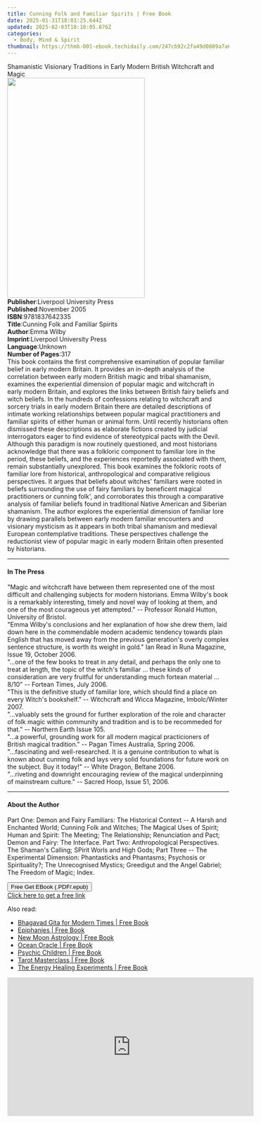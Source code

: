 ```yaml
---
title: Cunning Folk and Familiar Spirits | Free Book
date: 2025-01-31T18:03:25.644Z
updated: 2025-02-03T18:18:05.876Z
categories:
  - Body, Mind & Spirit
thumbnail: https://thmb-001-ebook.techidaily.com/247cb92c2fa49d0809a7a64a59a4f989f611791522f9c8e13b011ce084ab44f9.jpg
---
```

<main id="book-container">
  <div class="flex flex-col">
    <div class="book-brief flex-1 py-6 px-4 sm:p-6 md:py-10 md:px-8">
      <!-- brief-->
      <div class="book-brief-main">
        Shamanistic Visionary Traditions in Early Modern British Witchcraft and
        Magic
      </div>
    </div>
    <div
      class="book-meta-info flex-1 grid gap-4 col-start-1 col-end-3 row-start-1 sm:mb-6 sm:grid-cols-4 lg:gap-6 lg:col-start-2 lg:row-end-6 lg:row-span-6 lg:mb-0"
    >
      <div
        class="book-meta-info-left place-content-center mt-4 p-4 text-sm leading-6 col-start-2 col-span-2 dark:text-slate-400"
      >
        <img
          class="w-full h-500 object-cover rounded-lg sm:h-255 sm:col-span-2 lg:col-span-full"
          src="https://img-001-ebook.techidaily.com/4d76a41cb0d0ac5b2535e4d0234227c9a06ada18f56c3599779a14b9fcfc14d5.jpg"
          alt=""
          width="312"
          height="500"
        />
      </div>
      <div
        class="book-meta-info-right mt-2 col-start-1 row-start-2 col-span-3 self-center"
      >
        <!-- meta data  -->
        <div class="flex flex-col px-4 md:px-8">
          <div class="flex-1">
            <strong>Publisher</strong>:<span class="px-2"
              >Liverpool University Press</span
            >
          </div>
          <div class="flex-1">
            <strong>Published</strong>:<span class="px-2">November 2005</span>
          </div>
          <div class="flex-1">
            <strong>ISBN</strong>:<span class="px-2">9781837642335</span>
          </div>
          <div class="flex-1">
            <strong>Title</strong>:<span class="px-2"
              >Cunning Folk and Familiar Spirits</span
            >
          </div>
          <div class="flex-1">
            <strong>Author</strong>:<span class="px-2">Emma Wilby</span>
          </div>
          <div class="flex-1">
            <strong>Imprint</strong>:<span class="px-2"
              >Liverpool University Press</span
            >
          </div>
          <div class="flex-1">
            <strong>Language</strong>:<span class="px-2">Unknown</span>
          </div>
          <div class="flex-1">
            <strong>Number of Pages</strong>:<span class="px-2">317</span>
          </div>
        </div>
      </div>
    </div>
    <div class="book-description flex-1 py-6 px-4 sm:p-6 md:py-10 md:px-8">
      <div class="book-description-main">
        <div accordion-content="" id="description">
          This book contains the first comprehensive examination of popular
          familiar belief in early modern Britain. It provides an in-depth
          analysis of the correlation between early modern British magic and
          tribal shamanism, examines the experiential dimension of popular magic
          and witchcraft in early modern Britain, and explores the links between
          British fairy beliefs and witch beliefs. In the hundreds of
          confessions relating to witchcraft and sorcery trials in early modern
          Britain there are detailed descriptions of intimate working
          relationships between popular magical practitioners and familiar
          spirits of either human or animal form. Until recently historians
          often dismissed these descriptions as elaborate fictions created by
          judicial interrogators eager to find evidence of stereotypical pacts
          with the Devil. Although this paradigm is now routinely questioned,
          and most historians acknowledge that there was a folkloric component
          to familiar lore in the period, these beliefs, and the experiences
          reportedly associated with them, remain substantially unexplored. This
          book examines the folkloric roots of familiar lore from historical,
          anthropological and comparative religious perspectives. It argues that
          beliefs about witches' familiars were rooted in beliefs surrounding
          the use of fairy familiars by beneficent magical practitioners or
          cunning folk', and corroborates this through a comparative analysis of
          familiar beliefs found in traditional Native American and Siberian
          shamanism. The author explores the experiential dimension of familiar
          lore by drawing parallels between early modern familiar encounters and
          visionary mysticism as it appears in both tribal shamanism and
          medieval European contemplative traditions. These perspectives
          challenge the reductionist view of popular magic in early modern
          Britain often presented by historians.
        </div>
        <div class="accordion-fader"></div>
      </div>
    </div>
    <div class="book-excerpts flex-1 py-6 px-4 sm:p-6 md:py-10 md:px-8">
      <!-- excerpts-->
      <div class="book-excerpts-main">
        <hr />
        <h4 class="placeholder placeholder-heading">
          <span>In The Press</span>
        </h4>
        <p>
          "Magic and witchcraft have between them represented one of the most
          difficult and challenging subjects for modern historians. Emma Wilby's
          book is a remarkably interesting, timely and novel way of looking at
          them, and one of the most courageous yet attempted." -- Professor
          Ronald Hutton, University of Bristol.<br />"Emma Wilby's conclusions
          and her explanation of how she drew them, laid down here in the
          commendable modern academic tendency towards plain English that has
          moved away from the previous generation's overly complex sentence
          structure, is worth its weight in gold." Ian Read in Runa Magazine,
          Issue 19, October 2006.<br />"...one of the few books to treat in any
          detail, and perhaps the only one to treat at length, the topic of the
          witch's familiar ... these kinds of consideration are very fruitful
          for understanding much fortean material ... 8/10" -- Fortean Times,
          July 2006.<br />"This is the definitive study of familiar lore, which
          should find a place on every Witch's bookshelf." -- Witchcraft and
          Wicca Magazine, Imbolc/Winter 2007.<br />"...valuably sets the ground
          for further exploration of the role and character of folk magic within
          community and tradition and is to be recommeded for that." -- Northern
          Earth Issue 105.<br />"...a powerful, grounding work for all modern
          magical practicioners of British magical tradition." -- Pagan Times
          Australia, Spring 2006.<br />"...fascinating and well-researched. It
          is a genuine contribution to what is known about cunning folk and lays
          very solid foundations for future work on the subject. Buy it today!"
          -- White Dragon, Beltane 2006.<br />"...riveting and downright
          encouraging review of the magical underpinning of mainstream culture."
          -- Sacred Hoop, Issue 51, 2006.
        </p>
      </div>
    </div>
    <div class="book-about-author flex-1 py-6 px-4 sm:p-6 md:py-10 md:px-8">
      <!-- about author-->
      <div class="book-main-author-main">
        <hr />
        <h4 class="placeholder placeholder-heading">
          <span>About the Author</span>
        </h4>
        <p>
          Part One: Demon and Fairy Familiars: The Historical Context -- A Harsh
          and Enchanted World; Cunning Folk and Witches; The Magical Uses of
          Spirit; Human and Spirit: The Meeting; The Relationship; Renunciation
          and Pact; Demon and Fairy: The Interface. Part Two: Anthropological
          Perspectives. The Shaman's Calling; SPirit Worls and High Gods; Part
          Three -- The Experimental Dimension: Phantasticks and Phantasms;
          Psychosis or Spirituality?; The Unrecognised Mystics; Greedigut and
          the Angel Gabriel; The Freedom of Magic; Index.
        </p>
      </div>
    </div>
    <div class="book-free-get flex-1 py-6 px-4 sm:p-6 md:py-10 md:px-8">
      <button
        id="btn-free-get"
        class="bg-blue-500 hover:bg-blue-700 text-white font-bold py-2 px-4 rounded"
      >
        Free Get EBook (.PDF/.epub)
      </button>
      <div id="countdown-display" class="px-2 text-lg mt-2"></div>
      <a
        id="free-link"
        class="hidden bg-blue-500 hover:bg-blue-700 text-white font-bold py-2 px-4 rounded"
        href="https://www.ebooks.com/en-us/book/211327645/cunning-folk-and-familiar-spirits/emma-wilby/"
        target="_blank"
        >Click here to get a free link</a
      >
    </div>
    <script>
      let countdownTime = 0;
      let countdownInterval = null;
      document
        .getElementById('btn-free-get')
        .addEventListener('click', startCountdown);
      function startCountdown() {
        countdownTime = new Date().getTime() + 60000 * 3;
        countdownInterval = setInterval(updateCountdown, 1000);
        document.getElementById('btn-free-get').disabled = true;
        document
          .getElementById('btn-free-get')
          .classList.add('bg-gray-500', 'cursor-not-allowed');
      }
      function updateCountdown() {
        let currentTime = new Date().getTime();
        let timeLeft = countdownTime - currentTime;
        let secondsLeft = Math.floor(timeLeft / 1000);
        document.getElementById('countdown-display').innerHTML =
          `Remaining time: ${secondsLeft} seconds.`;
        if (secondsLeft <= 0) {
          clearInterval(countdownInterval);
          document.getElementById('btn-free-get').classList.add('hidden');
          document.getElementById('free-link').classList.remove('hidden');
          document.getElementById('countdown-display').innerHTML = '';
        }
      }
    </script>
  </div>
</main>

<ins class="adsbygoogle"
      style="display:block"
      data-ad-client="ca-pub-7571918770474297"
      data-ad-slot="8358498916"
      data-ad-format="auto"
      data-full-width-responsive="true"></ins>
    

<span class="atpl-alsoreadstyle">Also read:</span>
<div><ul>
<li><a href="https://novels-ebooks.techidaily.com/308424-9780965804271-bhagavad-gita-for-modern-times/"><u>Bhagavad Gita for Modern Times | Free Book</u></a></li>
<li><a href="https://novels-ebooks.techidaily.com/296566-9781416565420-epiphanies/"><u>Epiphanies | Free Book</u></a></li>
<li><a href="https://novels-ebooks.techidaily.com/297427-9780553904925-new-moon-astrology/"><u>New Moon Astrology | Free Book</u></a></li>
<li><a href="https://novels-ebooks.techidaily.com/302310-9781416565437-ocean-oracle/"><u>Ocean Oracle | Free Book</u></a></li>
<li><a href="https://novels-ebooks.techidaily.com/302390-9781101211830-psychic-children/"><u>Psychic Children | Free Book</u></a></li>
<li><a href="https://novels-ebooks.techidaily.com/301647--tarot-masterclass/"><u>Tarot Masterclass | Free Book</u></a></li>
<li><a href="https://novels-ebooks.techidaily.com/301300-9781416545224-the-energy-healing-experiments/"><u>The Energy Healing Experiments | Free Book</u></a></li>
</ul></div>

<!-- affiliate ads begin -->
<iframe width="560" height="315" src="https://www.youtube.com/embed/1dR4tF3VgyU?si=AJipgqZsNNxsRsBW" title="YouTube video player" frameborder="0" allow="accelerometer; autoplay; clipboard-write; encrypted-media; gyroscope; picture-in-picture; web-share" referrerpolicy="strict-origin-when-cross-origin" allowfullscreen></iframe>
<!-- affiliate ads end -->

